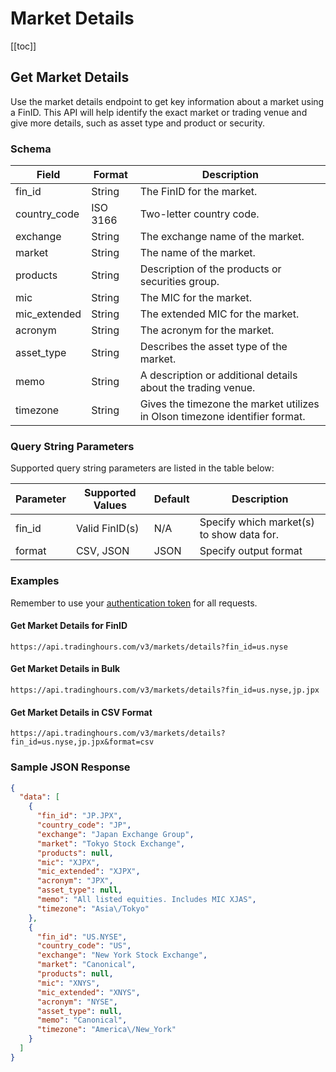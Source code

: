 # Market Details

[[toc]]

## Get Market Details

Use the market details endpoint to get key information about a market using a FinID. This API will help identify the exact market or trading venue and give more details, such as asset type and product or security.

### Schema
| Field | Format | Description |
| ------------- | ------------- | --------- |
| fin_id | String | The FinID for the market. |
| country_code | ISO 3166 | Two-letter country code. |
| exchange | String | The exchange name of the market. |
| market | String | The name of the market. |
| products | String | Description of the products or securities group. |
| mic | String | The MIC for the market. |
| mic_extended | String | The extended MIC for the market. |
| acronym | String | The acronym for the market. |
| asset_type | String | Describes the asset type of the market. |
| memo | String | A description or additional details about the trading venue. |
| timezone | String | Gives the timezone the market utilizes in Olson timezone identifier format. |

### Query String Parameters
Supported query string parameters are listed in the table below:

| Parameter | Supported Values | Default | Description |
| ------------- | ------------- | --------- | --------- |
| fin_id | Valid FinID(s) | N/A | Specify which market(s) to show data for. |
| format | CSV, JSON | JSON | Specify output format |

### Examples
Remember to use your [authentication token](../authentication.md) for all requests.


#### Get Market Details for FinID

```
https://api.tradinghours.com/v3/markets/details?fin_id=us.nyse
```

#### Get Market Details in Bulk

```
https://api.tradinghours.com/v3/markets/details?fin_id=us.nyse,jp.jpx
```

#### Get Market Details in CSV Format

```
https://api.tradinghours.com/v3/markets/details?fin_id=us.nyse,jp.jpx&format=csv
```

### Sample JSON Response

```json
{
  "data": [
    {
      "fin_id": "JP.JPX",
      "country_code": "JP",
      "exchange": "Japan Exchange Group",
      "market": "Tokyo Stock Exchange",
      "products": null,
      "mic": "XJPX",
      "mic_extended": "XJPX",
      "acronym": "JPX",
      "asset_type": null,
      "memo": "All listed equities. Includes MIC XJAS",
      "timezone": "Asia\/Tokyo"
    },
    {
      "fin_id": "US.NYSE",
      "country_code": "US",
      "exchange": "New York Stock Exchange",
      "market": "Canonical",
      "products": null,
      "mic": "XNYS",
      "mic_extended": "XNYS",
      "acronym": "NYSE",
      "asset_type": null,
      "memo": "Canonical",
      "timezone": "America\/New_York"
    }
  ]
}
```
